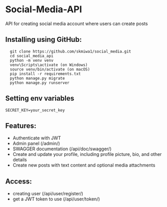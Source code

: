 # Social-Media-API

API for creating social media account where users can create posts

## Installing using GitHub:

```shell
  git clone https://github.com/skmiwa1/social_media.git
  cd social_media_api
  python -m venv venv
  venv\Scripts\activate (on Windows)
  source venv/bin/activate (on macOS)
  pip install -r requirements.txt
  python manage.py migrate
  python manage.py runserver
```

## Setting env variables
```shell
SECRET_KEY=your_secret_key
```

## Features:

- Authenticate with JWT
- Admin panel (/admin/)
- SWAGGER documentation (/api/doc/swagger/) 
- Create and update your profile, including profile picture, bio, and other details
- Create new posts with text content and optional media attachments

## Access:
- creating user (/api/user/register/) 
- get a JWT token to use (/api/user/token/)
